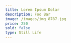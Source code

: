 ```yaml
---
title: Lorem Ipsum Dolar
description: Foo Bar
image: /images/img_8787.jpg
price: 250
sold: false
type: Still Life
---
```

